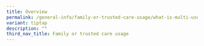 ```yaml
---
title: Overview
permalink: /general-info/family-or-trusted-care-usage/what-is-multi-user/
variant: tiptap
description: ""
third_nav_title: Family or trusted care usage
---
```

